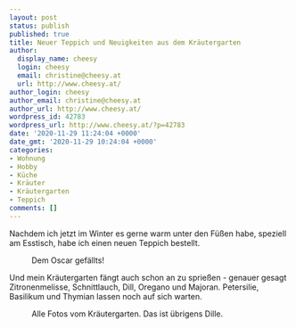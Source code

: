 ```yaml
---
layout: post
status: publish
published: true
title: Neuer Teppich und Neuigkeiten aus dem Kräutergarten
author:
  display_name: cheesy
  login: cheesy
  email: christine@cheesy.at
  url: http://www.cheesy.at/
author_login: cheesy
author_email: christine@cheesy.at
author_url: http://www.cheesy.at/
wordpress_id: 42783
wordpress_url: http://www.cheesy.at/?p=42783
date: '2020-11-29 11:24:04 +0000'
date_gmt: '2020-11-29 10:24:04 +0000'
categories:
- Wohnung
- Hobby
- Küche
- Kräuter
- Kräutergarten
- Teppich
comments: []
---
```

<!-- wp:paragraph -->
Nachdem ich jetzt im Winter es gerne warm unter den Füßen habe, speziell am Esstisch, habe ich einen neuen Teppich bestellt.
<!-- /wp:paragraph -->
<!-- wp:image {"id":42784} -->
<figure class="wp-block-image"><img src="{% link _passets/2020-11-29-neuer-teppich-und-neuigkeiten-aus-dem-krautergarten/Teppich.jpg %}" alt="" class="wp-image-42784"><br>
<figcaption>Dem Oscar gefällts!</figcaption>
</figure>
<!-- /wp:image -->
<!-- wp:paragraph -->
Und mein Kräutergarten fängt auch schon an zu sprießen - genauer gesagt Zitronenmelisse, Schnittlauch, Dill, Oregano und Majoran. Petersilie, Basilikum und Thymian lassen noch auf sich warten.
<!-- /wp:paragraph -->
<!-- wp:image {"id":42780,"linkDestination":"custom"} -->
<figure class="wp-block-image"><a href="http://www.cheesy.at/fotos/leben-in-belfast/2020-2/kraeutergarten/"><img src="{% link _fotos/leben-in-belfast/2020-2/kraeutergarten/Kräutergarten-013.jpg %}" alt="" class="wp-image-42780"></a><br>
<figcaption>Alle Fotos vom Kräutergarten. Das ist übrigens Dille.</figcaption>
</figure>
<!-- /wp:image -->

